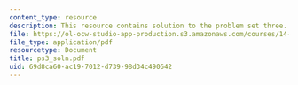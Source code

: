 ```yaml
---
content_type: resource
description: This resource contains solution to the problem set three.
file: https://ol-ocw-studio-app-production.s3.amazonaws.com/courses/14-04-intermediate-microeconomic-theory-fall-2006/69d8ca60ac197012d73998d34c490642_ps3_soln.pdf
file_type: application/pdf
resourcetype: Document
title: ps3_soln.pdf
uid: 69d8ca60-ac19-7012-d739-98d34c490642
---
```

